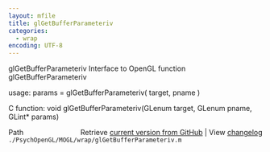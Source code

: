 ```yaml
---
layout: mfile
title: glGetBufferParameteriv
categories:
  - wrap
encoding: UTF-8
---
```


glGetBufferParameteriv  Interface to OpenGL function glGetBufferParameteriv

usage:  params = glGetBufferParameteriv( target, pname )

C function:  void glGetBufferParameteriv(GLenum target, GLenum pname, GLint\* params)


<div class="code_header" style="text-align:right;">
  <span style="float:left;">Path&nbsp;&nbsp;</span> <span class="counter">Retrieve <a href=
  "https://raw.github.com/Psychtoolbox-3/Psychtoolbox-3/beta/./PsychOpenGL/MOGL/wrap/glGetBufferParameteriv.m">current version from GitHub</a> | View <a href=
  "https://github.com/Psychtoolbox-3/Psychtoolbox-3/commits/beta/./PsychOpenGL/MOGL/wrap/glGetBufferParameteriv.m">changelog</a></span>
</div>
<div class="code">
  <code>./PsychOpenGL/MOGL/wrap/glGetBufferParameteriv.m</code>
</div>
